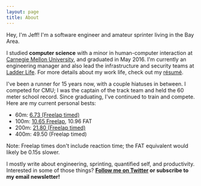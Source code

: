 ```yaml
---
layout: page
title: About
---
```


Hey, I'm Jeff! I'm a software engineer and amateur sprinter living in the Bay Area.

I studied **computer science** with a minor in human-computer interaction at [Carnegie Mellon University](https://cmu.edu/), and graduated in May 2016. I'm currently an engineering manager and also lead the infrastructure and security teams at [Ladder Life](https://ladderlife.com/). For more details about my work life, check out my [résumé](/resume/index.html).

I've been a runner for 15 years now, with a couple hiatuses in between. I competed for CMU; I was the captain of the track team and held the 60 meter school record. Since graduating, I've continued to train and compete. Here are my current personal bests:

- 60m: [6.73 (Freelap timed)](https://twitter.com/iambald/status/1335349551767535617?s=20)
- 100m: [10.65 Freelap](https://twitter.com/iambald/status/1345152329083850752?s=20), 10.96 FAT
- 200m: [21.80 (Freelap timed)](https://twitter.com/iambald/status/1310025350995345409?s=20)
- 400m: 49.50 (Freelap timed)

Note: Freelap times don't include reaction time; the FAT equivalent would likely be 0.15s slower.

I mostly write about engineering, sprinting, quantified self, and productivity. Interested in some of those things? **[Follow me on Twitter](https://www.twitter.com/iambald) or subscribe to my email newsletter!**

